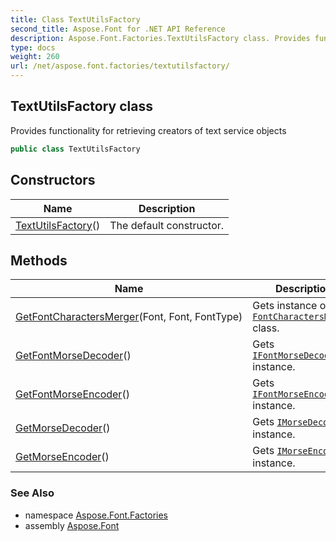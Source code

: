 ```yaml
---
title: Class TextUtilsFactory
second_title: Aspose.Font for .NET API Reference
description: Aspose.Font.Factories.TextUtilsFactory class. Provides functionality for retrieving creators of text service objects
type: docs
weight: 260
url: /net/aspose.font.factories/textutilsfactory/
---
```

## TextUtilsFactory class

Provides functionality for retrieving creators of text service objects

```csharp
public class TextUtilsFactory
```

## Constructors

| Name | Description |
| --- | --- |
| [TextUtilsFactory](textutilsfactory/)() | The default constructor. |

## Methods

| Name | Description |
| --- | --- |
| [GetFontCharactersMerger](../../aspose.font.factories/textutilsfactory/getfontcharactersmerger/)(Font, Font, FontType) | Gets instance of [`FontCharactersMerger`](../../aspose.font.common_fontmerger/fontcharactersmerger/) class. |
| [GetFontMorseDecoder](../../aspose.font.factories/textutilsfactory/getfontmorsedecoder/)() | Gets [`IFontMorseDecoder`](../../aspose.font.textutils/ifontmorsedecoder/) instance. |
| [GetFontMorseEncoder](../../aspose.font.factories/textutilsfactory/getfontmorseencoder/)() | Gets [`IFontMorseEncoder`](../../aspose.font.textutils/ifontmorseencoder/) instance. |
| [GetMorseDecoder](../../aspose.font.factories/textutilsfactory/getmorsedecoder/)() | Gets [`IMorseDecoder`](../../aspose.font.textutils/imorsedecoder/) instance. |
| [GetMorseEncoder](../../aspose.font.factories/textutilsfactory/getmorseencoder/)() | Gets [`IMorseEncoder`](../../aspose.font.textutils/imorseencoder/) instance. |

### See Also

* namespace [Aspose.Font.Factories](../../aspose.font.factories/)
* assembly [Aspose.Font](../../)


